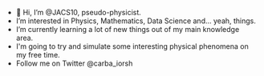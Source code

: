 - 👋 Hi, I’m @JACS10, pseudo-physicist.
- I’m interested in Physics, Mathematics, Data Science and... yeah, things.
- I’m currently learning a lot of new things out of my main knowledge area.
- I'm going to try and simulate some interesting physical phenomena on my free time.
- Follow me on Twitter @carba_iorsh
